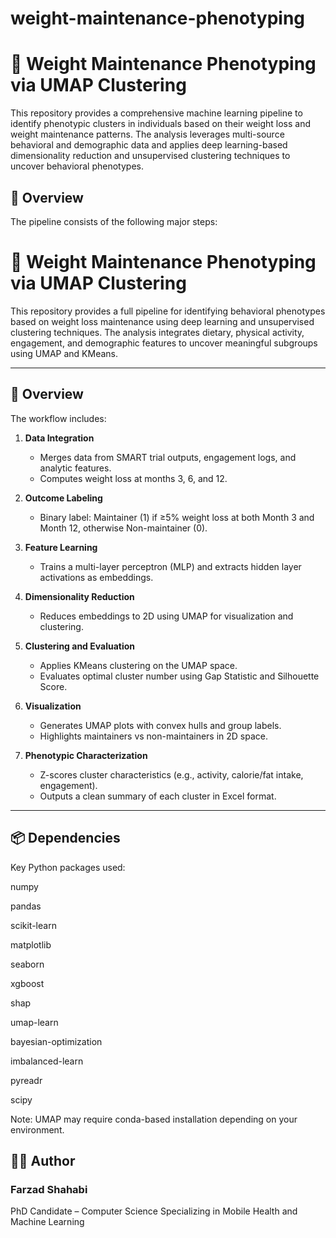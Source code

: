 # weight-maintenance-phenotyping

# 🧠 Weight Maintenance Phenotyping via UMAP Clustering

This repository provides a comprehensive machine learning pipeline to identify phenotypic clusters in individuals based on their weight loss and weight maintenance patterns. The analysis leverages multi-source behavioral and demographic data and applies deep learning-based dimensionality reduction and unsupervised clustering techniques to uncover behavioral phenotypes.

## 📌 Overview

The pipeline consists of the following major steps:

# 🧠 Weight Maintenance Phenotyping via UMAP Clustering

This repository provides a full pipeline for identifying behavioral phenotypes based on weight loss maintenance using deep learning and unsupervised clustering techniques. The analysis integrates dietary, physical activity, engagement, and demographic features to uncover meaningful subgroups using UMAP and KMeans.

---

## 📌 Overview

The workflow includes:

1. **Data Integration**
   - Merges data from SMART trial outputs, engagement logs, and analytic features.
   - Computes weight loss at months 3, 6, and 12.

2. **Outcome Labeling**
   - Binary label: Maintainer (1) if ≥5% weight loss at both Month 3 and Month 12, otherwise Non-maintainer (0).

3. **Feature Learning**
   - Trains a multi-layer perceptron (MLP) and extracts hidden layer activations as embeddings.

4. **Dimensionality Reduction**
   - Reduces embeddings to 2D using UMAP for visualization and clustering.

5. **Clustering and Evaluation**
   - Applies KMeans clustering on the UMAP space.
   - Evaluates optimal cluster number using Gap Statistic and Silhouette Score.

6. **Visualization**
   - Generates UMAP plots with convex hulls and group labels.
   - Highlights maintainers vs non-maintainers in 2D space.

7. **Phenotypic Characterization**
   - Z-scores cluster characteristics (e.g., activity, calorie/fat intake, engagement).
   - Outputs a clean summary of each cluster in Excel format.

---

## 📦 Dependencies

Key Python packages used:

numpy

pandas

scikit-learn

matplotlib

seaborn

xgboost

shap

umap-learn

bayesian-optimization

imbalanced-learn

pyreadr

scipy

Note: UMAP may require conda-based installation depending on your environment.



## 👨‍💻 Author
### Farzad Shahabi
PhD Candidate – Computer Science
Specializing in Mobile Health and Machine Learning
